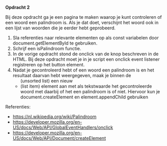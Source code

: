 **Opdracht 2**

Bij deze opdracht ga je een pagina te maken waarop je kunt controleren of een woord een palindroom is. Als je dat doet, verschijnt het woord ook in een lijst van woorden die je eerder hebt geprobeerd.

1. Sla referenties naar relevante elementen op als const variabelen door document.getElementById te gebruiken.
2. Schrijf een isPalindroom functie.
3. In de vorige opdracht stond de onclick van de knop beschreven in de HTML. Bij deze opdracht moet je in je script een onclick event listener registreren op het button element.
4. Nadat je gecontroleerd hebt of een woord een palindroom is en het resultaat daarvan hebt weergegeven, maak je binnen de <ul> (unsorted list) een nieuw <li> (list item) element aan met als tekstwaarde het gecontroleerde woord met daarbij of het een palindroom is of niet. Hiervoor kun je document.createElement en element.appendChild gebruiken

Referenties:
* https://nl.wikipedia.org/wiki/Palindroom
* https://developer.mozilla.org/en-US/docs/Web/API/GlobalEventHandlers/onclick
* https://developer.mozilla.org/en-US/docs/Web/API/Document/createElement